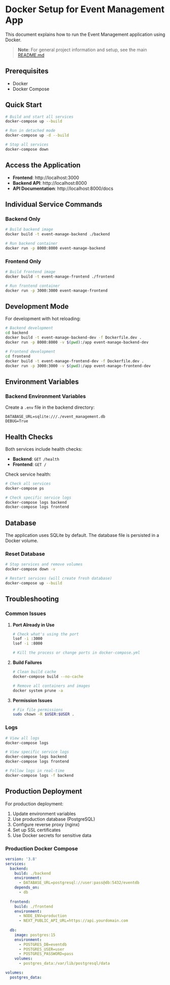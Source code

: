 # Docker Setup for Event Management App

This document explains how to run the Event Management application using Docker.

> **Note**: For general project information and setup, see the main [README.md](./README.md)

## Prerequisites

- Docker
- Docker Compose

## Quick Start

```bash
# Build and start all services
docker-compose up --build

# Run in detached mode
docker-compose up -d --build

# Stop all services
docker-compose down
```

## Access the Application

- **Frontend**: http://localhost:3000
- **Backend API**: http://localhost:8000
- **API Documentation**: http://localhost:8000/docs

## Individual Service Commands

### Backend Only

```bash
# Build backend image
docker build -t event-manage-backend ./backend

# Run backend container
docker run -p 8000:8000 event-manage-backend
```

### Frontend Only

```bash
# Build frontend image
docker build -t event-manage-frontend ./frontend

# Run frontend container
docker run -p 3000:3000 event-manage-frontend
```

## Development Mode

For development with hot reloading:

```bash
# Backend development
cd backend
docker build -t event-manage-backend-dev -f Dockerfile.dev .
docker run -p 8000:8000 -v $(pwd):/app event-manage-backend-dev

# Frontend development
cd frontend
docker build -t event-manage-frontend-dev -f Dockerfile.dev .
docker run -p 3000:3000 -v $(pwd):/app event-manage-frontend-dev
```

## Environment Variables

### Backend Environment Variables

Create a `.env` file in the backend directory:

```env
DATABASE_URL=sqlite:///./event_management.db
DEBUG=True
```

## Health Checks

Both services include health checks:

- **Backend**: `GET /health`
- **Frontend**: `GET /`

Check service health:

```bash
# Check all services
docker-compose ps

# Check specific service logs
docker-compose logs backend
docker-compose logs frontend
```

## Database

The application uses SQLite by default. The database file is persisted in a Docker volume.

### Reset Database

```bash
# Stop services and remove volumes
docker-compose down -v

# Restart services (will create fresh database)
docker-compose up --build
```

## Troubleshooting

### Common Issues

1. **Port Already in Use**
   ```bash
   # Check what's using the port
   lsof -i :3000
   lsof -i :8000
   
   # Kill the process or change ports in docker-compose.yml
   ```

2. **Build Failures**
   ```bash
   # Clean build cache
   docker-compose build --no-cache
   
   # Remove all containers and images
   docker system prune -a
   ```

3. **Permission Issues**
   ```bash
   # Fix file permissions
   sudo chown -R $USER:$USER .
   ```

### Logs

```bash
# View all logs
docker-compose logs

# View specific service logs
docker-compose logs backend
docker-compose logs frontend

# Follow logs in real-time
docker-compose logs -f backend
```

## Production Deployment

For production deployment:

1. Update environment variables
2. Use production database (PostgreSQL)
3. Configure reverse proxy (nginx)
4. Set up SSL certificates
5. Use Docker secrets for sensitive data

### Production Docker Compose

```yaml
version: '3.8'
services:
  backend:
    build: ./backend
    environment:
      - DATABASE_URL=postgresql://user:pass@db:5432/eventdb
    depends_on:
      - db
  
  frontend:
    build: ./frontend
    environment:
      - NODE_ENV=production
      - NEXT_PUBLIC_API_URL=https://api.yourdomain.com
  
  db:
    image: postgres:15
    environment:
      - POSTGRES_DB=eventdb
      - POSTGRES_USER=user
      - POSTGRES_PASSWORD=pass
    volumes:
      - postgres_data:/var/lib/postgresql/data

volumes:
  postgres_data:
```
